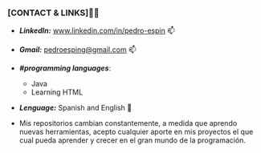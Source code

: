 ### [CONTACT & LINKS]👋✨

- __*LinkedIn:*__<link> www.linkedin.com/in/pedro-espin 📫
- __*Gmail:*__ <link> pedroesping@gmail.com 📫
- __*#programming languages*__:
    - Java
    - Learning HTML
- __*Lenguage:*__ Spanish and English 💬

- Mis repositorios cambian constantemente, a medida que aprendo nuevas herramientas, acepto cualquier aporte en mis proyectos el que cual pueda aprender y crecer en el gran mundo de la programación.
<!--
**PedroEspinDev/PedroEspinDev** is a ✨ _special_ ✨ repository because its `README.md` (this file) appears on your GitHub profile.

Here are some ideas to get you started:

- 🔭 I’m currently working on ...
- 🌱 I’m currently learning ...
- 👯 I’m looking to collaborate on ...
- 🤔 I’m looking for help with ...
- 💬 Ask me about ...
- 📫 How to reach me: ...
- 😄 Pronouns: ...
- ⚡ Fun fact: ...
-->
